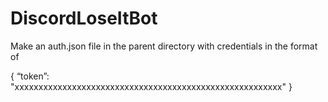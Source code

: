 # DiscordLoseItBot


Make an auth.json file in the parent directory with credentials in the format of

{
“token”: "xxxxxxxxxxxxxxxxxxxxxxxxxxxxxxxxxxxxxxxxxxxxxxxxxxxxxxxx"
}

